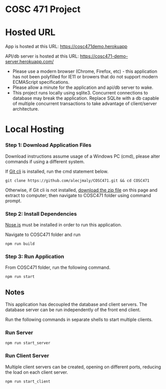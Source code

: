 # COSC 471 Project

# Hosted URL

App is hosted at this URL: https://cosc471demo.herokuapp

API/db server is hosted at this URL: https://cosc471-demo-server.herokuapp.com/

* Please use a modern browser (Chrome, Firefox, etc) - this application has not been polyfilled for IE11 or browers that do not support modern ECMAScript specifications.
* Please allow a minute for the application and api/db server to wake.
* This project runs locally using sqlite3. Concurrent connections to database may break the application. Replace SQLite with a db capable of multiple concurrent transactions to take advantage of client/server architecture. 


# Local Hosting
### Step 1: Download Application Files

Download instructions assume usage of a Windows PC (cmd), please alter commands if using a different system.

If [Git cli](https://git-scm.com/downloads) is installed, run the cmd statement below.

```
git clone https://github.com/alecjmaly/COSC471.git && cd COSC471
```

Otherwise, if Git cli is not installed, [download the zip file](https://github.com/alecjmaly/COSC471/archive/master.zip) on this page and extract to computer; then navigate to COSC471 folder using command prompt.



### Step 2: Install Dependencies

[Nose.js](https://nodejs.org/en/download/) must be installed  in order to run this application.

Navigate to COSC471 folder and run 

```
npm run build
```

### Step 3: Run Application

From COSC471 folder, run the following command.

```
npm run start
```

## Notes
This application has decoupled the database and client servers. The database server can be run independently of the front end client. 

Run the following commands in separate shells to start multiple clients.
### Run Server

```
npm run start_server
```

### Run Client Server

Multiple client servers can be created, opening on different ports, reducing the load on each client server. 
```
npm run start_client
```

